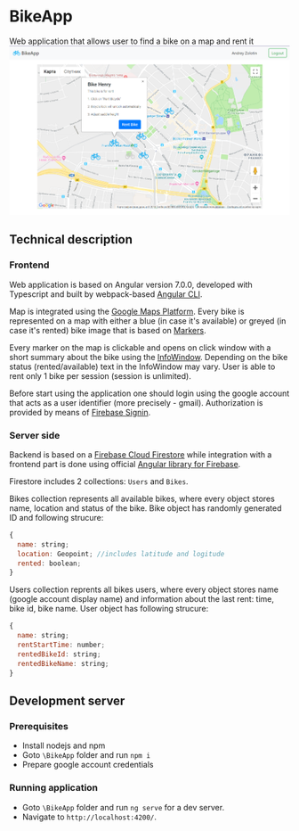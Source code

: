 # BikeApp
Web application that allows user to find a bike on a map and rent it
![GitHub Logo](/docs/screenshot-1.PNG)

## Technical description
### Frontend
Web application is based on Angular version 7.0.0, developed with Typescript and built by webpack-based [Angular CLI](https://github.com/angular/angular-cli).

Map is integrated using the [Google Maps Platform](https://cloud.google.com/maps-platform/). Every bike is represented on a map with either a blue (in case it's available) or greyed (in case it's rented) bike image that is based on [Markers](https://developers.google.com/maps/documentation/javascript/markers).

Every marker on the map is clickable and opens on click window with a short summary about the bike using the [InfoWindow](https://developers.google.com/maps/documentation/javascript/infowindows). Depending on the bike status (rented/available) text in the InfoWindow may vary. User is able to rent only 1 bike per session (session is unlimited).

Before start using the application one should login using the google account that acts as a user identifier (more precisely - gmail). Authorization is provided by means of [Firebase Signin](https://firebase.google.com/docs/auth/web/google-signin).

### Server side
Backend is based on a [Firebase Cloud Firestore](https://firebase.google.com/docs/firestore/) while integration with a frontend part is done using official [Angular library for Firebase](https://github.com/angular/angularfire2/).

Firestore includes 2 collections: `Users` and `Bikes`. 

Bikes collection represents all available bikes, where every object stores name, location and status of the bike. Bike object has randomly generated ID and following strucure:
``` javascript
{
  name: string;
  location: Geopoint; //includes latitude and logitude
  rented: boolean;
}
```

Users collection reprents all bikes users, where every object stores name (google account display name) and information about the last rent: time, bike id, bike name. User object has following strucure:
``` javascript
{
  name: string;
  rentStartTime: number;
  rentedBikeId: string;
  rentedBikeName: string;
}
```
 

## Development server
### Prerequisites
* Install nodejs and npm
* Goto `\BikeApp` folder and run `npm i`
* Prepare google account credentials

### Running application
* Goto `\BikeApp` folder and run `ng serve` for a dev server. 
* Navigate to `http://localhost:4200/`.
